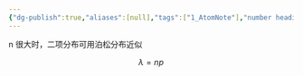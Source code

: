 ```yaml
---
{"dg-publish":true,"aliases":[null],"tags":["1_AtomNote"],"number headings":"auto, first-level 1, max 6, A.1.","Created-Date":"2023-10-28 09:46:52","Modified-Date":"2024-04-18 11:53:25","permalink":"/A01_Lessons/Aa04_概率论与数理统计/泊松定理/","dgPassFrontmatter":true}
---
```




n 很大时，二项分布可用泊松分布近似

$$\lambda = np$$




